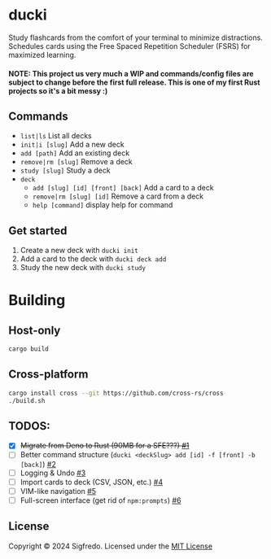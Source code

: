 # ducki

Study flashcards from the comfort of your terminal to minimize distractions. Schedules cards using the Free Spaced Repetition Scheduler (FSRS) for maximized
learning.

#### NOTE: This project us very much a WIP and commands/config files are subject to change before the first full release. This is one of my first Rust projects so it's a bit messy :)

## Commands

- `list|ls` List all decks
- `init|i [slug]` Add a new deck
- `add [path]` Add an existing deck
- `remove|rm [slug]` Remove a deck
- `study [slug]` Study a deck
- `deck`
  - `add [slug] [id] [front] [back]` Add a card to a deck
  - `remove|rm [slug] [id]` Remove a card from a deck
  - `help [command]` display help for command

## Get started

1. Create a new deck with `ducki init`
2. Add a card to the deck with `ducki deck add`
3. Study the new deck with `ducki study`

# Building

## Host-only
```bash
cargo build
```

## Cross-platform
```bash
cargo install cross --git https://github.com/cross-rs/cross
./build.sh
```

## TODOS:

- [x] ~~Migrate from Deno to Rust (90MB for a SFE???) [#1](https://github.com/youknowedo/ducki/issues/1)~~
- [ ] Better command structure
      (`ducki <deckSlug> add [id] -f [front] -b [back]`) [#2](https://github.com/youknowedo/ducki/issues/2)
- [ ] Logging & Undo [#3](https://github.com/youknowedo/ducki/issues/3)
- [ ] Import cards to deck (CSV, JSON, etc.) [#4](https://github.com/youknowedo/ducki/issues/4)
- [ ] VIM-like navigation [#5](https://github.com/youknowedo/ducki/issues/5)
- [ ] Full-screen interface (get rid of `npm:prompts`) [#6](https://github.com/youknowedo/ducki/issues/6)

## License

Copyright &copy; 2024 Sigfredo. Licensed under the [MIT License](./LICENSE)
